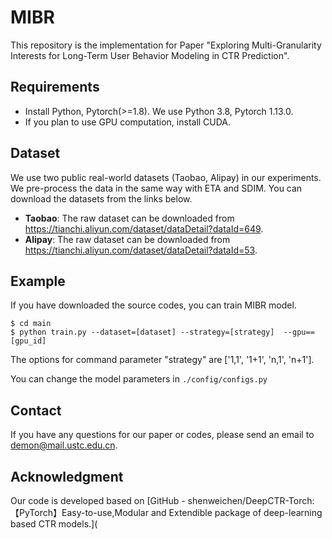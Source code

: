 # MIBR

This repository is the implementation for Paper "Exploring Multi-Granularity Interests for Long-Term User
Behavior Modeling in CTR Prediction".




## Requirements

* Install Python, Pytorch(>=1.8). We use Python 3.8, Pytorch 1.13.0.
* If you plan to use GPU computation, install CUDA.



## Dataset

We use two public real-world datasets (Taobao, Alipay) in our experiments. We pre-process the data in the same way with ETA and SDIM. You can download the datasets from the links below.

- **Taobao**: The raw dataset can be downloaded from https://tianchi.aliyun.com/dataset/dataDetail?dataId=649. 
- **Alipay**: The raw dataset can be downloaded from https://tianchi.aliyun.com/dataset/dataDetail?dataId=53. 




## Example

If you have downloaded the source codes, you can train MIBR model.

```
$ cd main
$ python train.py --dataset=[dataset] --strategy=[strategy]  --gpu==[gpu_id] 
```

The options for command parameter "strategy" are ['1,1',  '1+1',  'n,1',  'n+1'].

You can change the model parameters in `./config/configs.py`



## Contact

If you have any questions for our paper or codes, please send an email to demon@mail.ustc.edu.cn.



## Acknowledgment 

Our code is developed based on [GitHub - shenweichen/DeepCTR-Torch: 【PyTorch】Easy-to-use,Modular and Extendible package of deep-learning based CTR models.](
